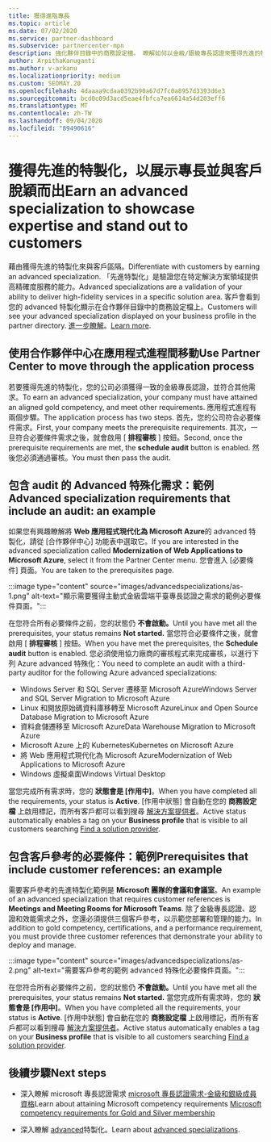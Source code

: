 ```yaml
---
title: 獲得進階專長
ms.topic: article
ms.date: 07/02/2020
ms.service: partner-dashboard
ms.subservice: partnercenter-mpn
description: 強化夥伴目錄中的商務設定檔。 瞭解如何以金級/銀級專長認證來獲得先進的特製化。
author: ArpithaKanuganti
ms.author: v-arkanu
ms.localizationpriority: medium
ms.custom: SEOMAY.20
ms.openlocfilehash: 4daaaa9cdaa0392b90a67d7fc0a8957d3393d6e3
ms.sourcegitcommit: bcd0c09d3acd5eae4fbfca7ea6614a54d203eff6
ms.translationtype: MT
ms.contentlocale: zh-TW
ms.lasthandoff: 09/04/2020
ms.locfileid: "89490616"
---
```

# <a name="earn-an-advanced-specialization-to-showcase-expertise-and-stand-out-to-customers"></a><span data-ttu-id="0f8e1-104">獲得先進的特製化，以展示專長並與客戶脫穎而出</span><span class="sxs-lookup"><span data-stu-id="0f8e1-104">Earn an advanced specialization to showcase expertise and stand out to customers</span></span> 

<span data-ttu-id="0f8e1-105">藉由獲得先進的特製化來與客戶區隔。</span><span class="sxs-lookup"><span data-stu-id="0f8e1-105">Differentiate with customers by earning an advanced specialization.</span></span> <span data-ttu-id="0f8e1-106">「先進特製化」是驗證您在特定解決方案領域提供高精確度服務的能力。</span><span class="sxs-lookup"><span data-stu-id="0f8e1-106">Advanced specializations are a validation of your ability to deliver high-fidelity services in a specific solution area.</span></span> <span data-ttu-id="0f8e1-107">客戶會看到您的 advanced 特製化顯示在合作夥伴目錄中的商務設定檔上。</span><span class="sxs-lookup"><span data-stu-id="0f8e1-107">Customers will see your advanced specialization displayed on your business profile in the partner directory.</span></span> <span data-ttu-id="0f8e1-108">[進一步瞭解](https://partner.microsoft.com/membership/advanced-specialization)。</span><span class="sxs-lookup"><span data-stu-id="0f8e1-108">[Learn more](https://partner.microsoft.com/membership/advanced-specialization).</span></span>

## <a name="use-partner-center-to-move-through-the-application-process"></a><span data-ttu-id="0f8e1-109">使用合作夥伴中心在應用程式進程間移動</span><span class="sxs-lookup"><span data-stu-id="0f8e1-109">Use Partner Center to move through the application process</span></span>

<span data-ttu-id="0f8e1-110">若要獲得先進的特製化，您的公司必須獲得一致的金級專長認證，並符合其他需求。</span><span class="sxs-lookup"><span data-stu-id="0f8e1-110">To earn an advanced specialization, your company must have attained an aligned gold competency, and meet other requirements.</span></span> <span data-ttu-id="0f8e1-111">應用程式進程有兩個步驟。</span><span class="sxs-lookup"><span data-stu-id="0f8e1-111">The application process has two steps.</span></span> <span data-ttu-id="0f8e1-112">首先，您的公司符合必要條件需求。</span><span class="sxs-lookup"><span data-stu-id="0f8e1-112">First, your company meets the prerequisite requirements.</span></span> <span data-ttu-id="0f8e1-113">其次，一旦符合必要條件需求之後，就會啟用 [ **排程審核** ] 按鈕。</span><span class="sxs-lookup"><span data-stu-id="0f8e1-113">Second, once the prerequisite requirements are met, the **schedule audit** button is enabled.</span></span> <span data-ttu-id="0f8e1-114">然後您必須通過審核。</span><span class="sxs-lookup"><span data-stu-id="0f8e1-114">You must then pass the audit.</span></span> 

## <a name="advanced-specialization-requirements-that-include-an-audit-an-example"></a><span data-ttu-id="0f8e1-115">包含 audit 的 Advanced 特殊化需求：範例</span><span class="sxs-lookup"><span data-stu-id="0f8e1-115">Advanced specialization requirements that include an audit: an example</span></span>

<span data-ttu-id="0f8e1-116">如果您有興趣瞭解將 **Web 應用程式現代化為 Microsoft Azure**的 advanced 特製化，請從 [合作夥伴中心] 功能表中選取它。</span><span class="sxs-lookup"><span data-stu-id="0f8e1-116">If you are interested in the advanced specialization called **Modernization of Web Applications to Microsoft Azure**, select it from the Partner Center menu.</span></span> <span data-ttu-id="0f8e1-117">您會進入 [必要條件] 頁面。</span><span class="sxs-lookup"><span data-stu-id="0f8e1-117">You are taken to the prerequisites page.</span></span>

:::image type="content" source="images/advancedspecializations/as-1.png" alt-text="顯示需要獲得主動式金級雲端平臺專長認證之需求的範例必要條件頁面。":::


<span data-ttu-id="0f8e1-119">在您符合所有必要條件之前，您的狀態仍 **不會啟動。**</span><span class="sxs-lookup"><span data-stu-id="0f8e1-119">Until you have met all the prerequisites, your status remains **Not started.**</span></span> <span data-ttu-id="0f8e1-120">當您符合必要條件之後，就會啟用 [ **排程審核** ] 按鈕。</span><span class="sxs-lookup"><span data-stu-id="0f8e1-120">When you have met the prerequisites, the **Schedule audit** button is enabled.</span></span> <span data-ttu-id="0f8e1-121">您必須使用協力廠商的審核程式來完成審核，以進行下列 Azure advanced 特殊化：</span><span class="sxs-lookup"><span data-stu-id="0f8e1-121">You need to complete an audit with a third-party auditor for the following Azure advanced specializations:</span></span>
 
- <span data-ttu-id="0f8e1-122">Windows Server 和 SQL Server 遷移至 Microsoft Azure</span><span class="sxs-lookup"><span data-stu-id="0f8e1-122">Windows Server and SQL Server Migration to Microsoft Azure</span></span>
- <span data-ttu-id="0f8e1-123">Linux 和開放原始碼資料庫移轉至 Microsoft Azure</span><span class="sxs-lookup"><span data-stu-id="0f8e1-123">Linux and Open Source Database Migration to Microsoft Azure</span></span>
- <span data-ttu-id="0f8e1-124">資料倉儲遷移至 Microsoft Azure</span><span class="sxs-lookup"><span data-stu-id="0f8e1-124">Data Warehouse Migration to Microsoft Azure</span></span>
- <span data-ttu-id="0f8e1-125">Microsoft Azure 上的 Kubernetes</span><span class="sxs-lookup"><span data-stu-id="0f8e1-125">Kubernetes on Microsoft Azure</span></span>
- <span data-ttu-id="0f8e1-126">將 Web 應用程式現代化為 Microsoft Azure</span><span class="sxs-lookup"><span data-stu-id="0f8e1-126">Modernization of Web Applications to Microsoft Azure</span></span>
- <span data-ttu-id="0f8e1-127">Windows 虛擬桌面</span><span class="sxs-lookup"><span data-stu-id="0f8e1-127">Windows Virtual Desktop</span></span>


<span data-ttu-id="0f8e1-128">當您完成所有需求時，您的 **狀態會是 [作用中]**。</span><span class="sxs-lookup"><span data-stu-id="0f8e1-128">When you have completed all the requirements, your status is **Active**.</span></span> <span data-ttu-id="0f8e1-129">[作用中狀態] 會自動在您的 **商務設定檔** 上啟用標記，而所有客戶都可以看到搜尋 [解決方案提供者](https://www.microsoft.com/solution-providers/home)。</span><span class="sxs-lookup"><span data-stu-id="0f8e1-129">Active status automatically enables a tag on your **Business profile** that is visible to all customers searching [Find a solution provider](https://www.microsoft.com/solution-providers/home).</span></span>

## <a name="prerequisites-that-include-customer-references-an-example"></a><span data-ttu-id="0f8e1-130">包含客戶參考的必要條件：範例</span><span class="sxs-lookup"><span data-stu-id="0f8e1-130">Prerequisites that include customer references: an example</span></span>

<span data-ttu-id="0f8e1-131">需要客戶參考的先進特製化範例是 **Microsoft 團隊的會議和會議室**。</span><span class="sxs-lookup"><span data-stu-id="0f8e1-131">An example of an advanced specialization that requires customer references is **Meetings and Meeting Rooms for Microsoft Teams**.</span></span> <span data-ttu-id="0f8e1-132">除了金級專長認證、認證和效能需求之外，您還必須提供三個客戶參考，以示範您部署和管理的能力。</span><span class="sxs-lookup"><span data-stu-id="0f8e1-132">In addition to gold competency, certifications, and a performance requirement, you must provide three customer references that demonstrate your ability to deploy and manage.</span></span>

:::image type="content" source="images/advancedspecializations/as-2.png" alt-text="需要客戶參考的範例 advanced 特殊化必要條件頁面。":::

<span data-ttu-id="0f8e1-134">在您符合所有必要條件之前，您的狀態仍 **不會啟動。**</span><span class="sxs-lookup"><span data-stu-id="0f8e1-134">Until you have met all the prerequisites, your status remains **Not started.**</span></span> <span data-ttu-id="0f8e1-135">當您完成所有需求時，您的 **狀態會是 [作用中]**。</span><span class="sxs-lookup"><span data-stu-id="0f8e1-135">When you have completed all the requirements, your status is **Active**.</span></span> <span data-ttu-id="0f8e1-136">[作用中狀態] 會自動在您的 **商務設定檔** 上啟用標記，而所有客戶都可以看到搜尋 [解決方案提供者](https://www.microsoft.com/solution-providers/home)。</span><span class="sxs-lookup"><span data-stu-id="0f8e1-136">Active status automatically enables a tag on your **Business profile** that is visible to all customers searching [Find a solution provider](https://www.microsoft.com/solution-providers/home).</span></span>

## <a name="next-steps"></a><span data-ttu-id="0f8e1-137">後續步驟</span><span class="sxs-lookup"><span data-stu-id="0f8e1-137">Next steps</span></span>

- <span data-ttu-id="0f8e1-138">深入瞭解 microsoft 專長認證需求 [microsoft 專長認證需求-金級和銀級成員資格](learn-about-competencies.md)</span><span class="sxs-lookup"><span data-stu-id="0f8e1-138">Learn about attaining Microsoft competency requirements [Microsoft competency requirements for Gold and Silver membership](learn-about-competencies.md)</span></span>

- <span data-ttu-id="0f8e1-139">深入瞭解 [advanced](https://partner.microsoft.com/membership/advanced-specialization)特製化。</span><span class="sxs-lookup"><span data-stu-id="0f8e1-139">Learn about [advanced specializations](https://partner.microsoft.com/membership/advanced-specialization).</span></span>
